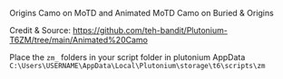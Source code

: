 Origins Camo on MoTD and Animated MoTD Camo on Buried & Origins

Credit & Source: https://github.com/teh-bandit/Plutonium-T6ZM/tree/main/Animated%20Camo

Place the `zm_` folders in your script folder in plutonium AppData
`C:\Users\USERNAME\AppData\Local\Plutonium\storage\t6\scripts\zm`
